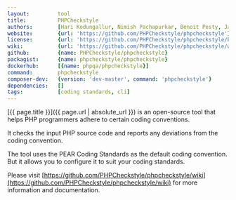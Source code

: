 ```yaml
---
layout:         tool
title:          PHPCheckstyle
authors:        [Hari Kodungallur, Nimish Pachapurkar, Benoit Pesty, James Brooks, Marcin Kurczewski]
website:        {url: 'https://github.com/PHPCheckstyle/phpcheckstyle'}
license:        {url: 'https://github.com/PHPCheckstyle/phpcheckstyle/blob/master/LICENSE.txt', label: 'Open Software License version 2.1'}
wiki:           {url: 'https://github.com/PHPCheckstyle/phpcheckstyle/wiki'}
github:         {name: PHPCheckstyle/phpcheckstyle}
packagist:      {name: phpcheckstyle/phpcheckstyle}               
dockerhub:      [{name: phpqa/phpcheckstyle}]     
command:        phpcheckstyle
composer-dev:   {version: 'dev-master', command: 'phpcheckstyle'}
dependencies:   []
tags:           [coding standards, cli] 
---
```


[{{ page.title }}]({{ page.url | absolute_url }}) is an open-source tool that helps PHP programmers adhere to certain coding conventions.
 
<!--more-->

It checks the input PHP source code and reports any deviations from the coding convention.

The tool uses the PEAR Coding Standards as the default coding convention. 
But it allows you to configure it to suit your coding standards.

Please visit [https://github.com/PHPCheckstyle/phpcheckstyle/wiki](https://github.com/PHPCheckstyle/phpcheckstyle/wiki) for
more information and documentation.
